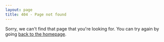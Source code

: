 ```yaml
---
layout: page
title: 404 - Page not found
---
```


Sorry, we can't find that page that you're looking for. You can try again by going [back to the homepage](http://sksahu.net).
